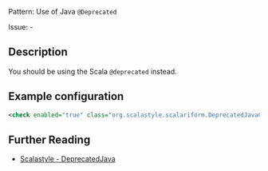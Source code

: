 Pattern: Use of Java `@Deprecated`

Issue: -

## Description

You should be using the Scala `@deprecated` instead.

## Example configuration

```xml
<check enabled="true" class="org.scalastyle.scalariform.DeprecatedJavaChecker" level="warning"/>
```
<a name="org_scalastyle_scalariform_DisallowSpaceAfterTokenChecker" />

## Further Reading

* [Scalastyle - DeprecatedJava](http://www.scalastyle.org/rules-1.0.0.html#org_scalastyle_scalariform_DeprecatedJavaChecker)